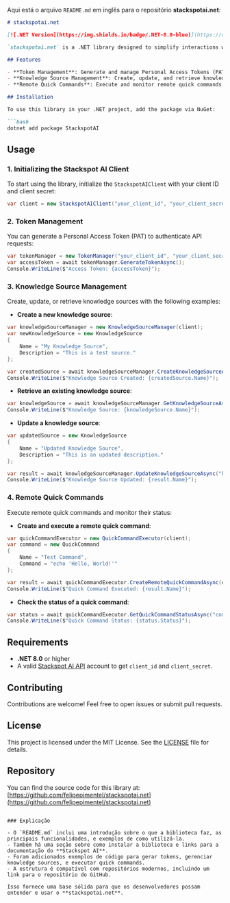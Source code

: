 Aqui está o arquivo `README.md` em inglês para o repositório **stackspotai.net**:

```markdown
# stackspotai.net

[![.NET Version](https://img.shields.io/badge/.NET-8.0-blue)](https://dotnet.microsoft.com/en-us/download/dotnet/8.0)

`stackspotai.net` is a .NET library designed to simplify interactions with the [Stackspot AI API](https://ai.stackspot.com/docs/). It provides developers with a clean and easy-to-use interface for managing Personal Access Tokens (PAT), handling knowledge sources, and executing remote quick commands.

## Features

- **Token Management**: Generate and manage Personal Access Tokens (PAT) for API authentication.
- **Knowledge Source Management**: Create, update, and retrieve knowledge sources using Stackspot AI's knowledge management API.
- **Remote Quick Commands**: Execute and monitor remote quick commands via the API.

## Installation

To use this library in your .NET project, add the package via NuGet:

```bash
dotnet add package StackspotAI
```

## Usage

### 1. Initializing the Stackspot AI Client

To start using the library, initialize the `StackspotAIClient` with your client ID and client secret:

```csharp
var client = new StackspotAIClient("your_client_id", "your_client_secret");
```

### 2. Token Management

You can generate a Personal Access Token (PAT) to authenticate API requests:

```csharp
var tokenManager = new TokenManager("your_client_id", "your_client_secret");
var accessToken = await tokenManager.GenerateTokenAsync();
Console.WriteLine($"Access Token: {accessToken}");
```

### 3. Knowledge Source Management

Create, update, or retrieve knowledge sources with the following examples:

- **Create a new knowledge source**:

```csharp
var knowledgeSourceManager = new KnowledgeSourceManager(client);
var newKnowledgeSource = new KnowledgeSource
{
    Name = "My Knowledge Source",
    Description = "This is a test source."
};

var createdSource = await knowledgeSourceManager.CreateKnowledgeSourceAsync(newKnowledgeSource);
Console.WriteLine($"Knowledge Source Created: {createdSource.Name}");
```

- **Retrieve an existing knowledge source**:

```csharp
var knowledgeSource = await knowledgeSourceManager.GetKnowledgeSourceAsync("knowledgeSourceId");
Console.WriteLine($"Knowledge Source: {knowledgeSource.Name}");
```

- **Update a knowledge source**:

```csharp
var updatedSource = new KnowledgeSource
{
    Name = "Updated Knowledge Source",
    Description = "This is an updated description."
};

var result = await knowledgeSourceManager.UpdateKnowledgeSourceAsync("knowledgeSourceId", updatedSource);
Console.WriteLine($"Knowledge Source Updated: {result.Name}");
```

### 4. Remote Quick Commands

Execute remote quick commands and monitor their status:

- **Create and execute a remote quick command**:

```csharp
var quickCommandExecutor = new QuickCommandExecutor(client);
var command = new QuickCommand
{
    Name = "Test Command",
    Command = "echo 'Hello, World!'"
};

var result = await quickCommandExecutor.CreateRemoteQuickCommandAsync(command);
Console.WriteLine($"Quick Command Executed: {result.Name}");
```

- **Check the status of a quick command**:

```csharp
var status = await quickCommandExecutor.GetQuickCommandStatusAsync("commandId");
Console.WriteLine($"Quick Command Status: {status.Status}");
```

## Requirements

- **.NET 8.0** or higher
- A valid [Stackspot AI API](https://ai.stackspot.com/docs/) account to get `client_id` and `client_secret`.

## Contributing

Contributions are welcome! Feel free to open issues or submit pull requests.

## License

This project is licensed under the MIT License. See the [LICENSE](LICENSE) file for details.

## Repository

You can find the source code for this library at: [https://github.com/felipepimentel/stackspotai.net](https://github.com/felipepimentel/stackspotai.net)
```

### Explicação

- O `README.md` inclui uma introdução sobre o que a biblioteca faz, as principais funcionalidades, e exemplos de como utilizá-la.
- Também há uma seção sobre como instalar a biblioteca e links para a documentação do **Stackspot AI**.
- Foram adicionados exemplos de código para gerar tokens, gerenciar knowledge sources, e executar quick commands.
- A estrutura é compatível com repositórios modernos, incluindo um link para o repositório do GitHub.

Isso fornece uma base sólida para que os desenvolvedores possam entender e usar o **stackspotai.net**.